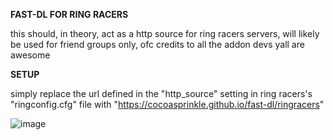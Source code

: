 **FAST-DL FOR RING RACERS**

this should, in theory, act as a http source for ring racers servers, will likely be used for friend groups only, ofc credits to all the addon devs yall are awesome


**SETUP**

simply replace the url defined in the "http_source" setting in ring racers's "ringconfig.cfg" file with "https://cocoasprinkle.github.io/fast-dl/ringracers"

![image](https://github.com/user-attachments/assets/43078b15-57a6-43b3-a3b9-baa4af79a09f)
